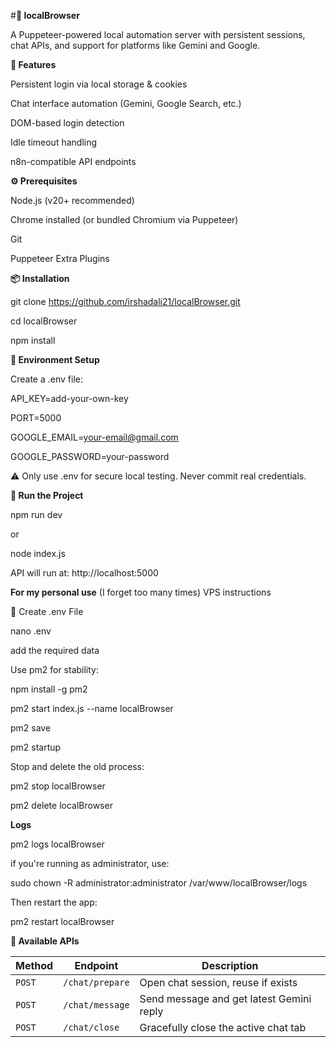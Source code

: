 #**🧠 localBrowser**

A Puppeteer-powered local automation server with persistent sessions, chat APIs, and support for platforms like Gemini and Google.

**🚀 Features**

Persistent login via local storage & cookies

Chat interface automation (Gemini, Google Search, etc.)

DOM-based login detection

Idle timeout handling

n8n-compatible API endpoints


**⚙️ Prerequisites**


Node.js (v20+ recommended)

Chrome installed (or bundled Chromium via Puppeteer)

Git

Puppeteer Extra Plugins

**📦 Installation**

git clone https://github.com/irshadali21/localBrowser.git

cd localBrowser

npm install


**🔐 Environment Setup**

Create a .env file:

API_KEY=add-your-own-key

PORT=5000

GOOGLE_EMAIL=your-email@gmail.com

GOOGLE_PASSWORD=your-password

⚠️ Only use .env for secure local testing. Never commit real credentials.

**🧪 Run the Project**

npm run dev

or

node index.js

API will run at: http://localhost:5000

**For my personal use**  (I  forget too many times) VPS instructions

🔐  Create .env File

nano .env

add the required data 


Use pm2 for stability:

npm install -g pm2

pm2 start index.js --name localBrowser

pm2 save

pm2 startup


Stop and delete the old process:

pm2 stop localBrowser

pm2 delete localBrowser

**Logs**

pm2 logs localBrowser


if you're running as administrator, use:

sudo chown -R administrator:administrator /var/www/localBrowser/logs

Then restart the app:

pm2 restart localBrowser



**🧠 Available APIs**


| Method | Endpoint | Description |
| ------ | -------- | ----------- |
| `POST` | `/chat/prepare` | Open chat session, reuse if exists |
| `POST` | `/chat/message` | Send message and get latest Gemini reply |
| `POST` | `/chat/close` | Gracefully close the active chat tab |


